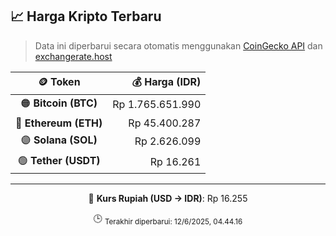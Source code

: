 

<!-- HARGA_KRIPTO -->
## 📈 Harga Kripto Terbaru

> Data ini diperbarui secara otomatis menggunakan [CoinGecko API](https://www.coingecko.com/) dan [exchangerate.host](https://exchangerate.host/)

<div align="center">

| 🪙 Token | 💰 Harga (IDR) |
|:------:|---------------:|
| 🟠 **Bitcoin (BTC)**   | Rp 1.765.651.990 |
| 🔵 **Ethereum (ETH)**  | Rp 45.400.287 |
| 🟣 **Solana (SOL)**    | Rp 2.626.099 |
| 🟢 **Tether (USDT)**   | Rp 16.261 |

---

💱 **Kurs Rupiah (USD → IDR)**: Rp 16.255

🕒 <sub>Terakhir diperbarui: 12/6/2025, 04.44.16</sub>

</div>
<!-- /HARGA_KRIPTO -->